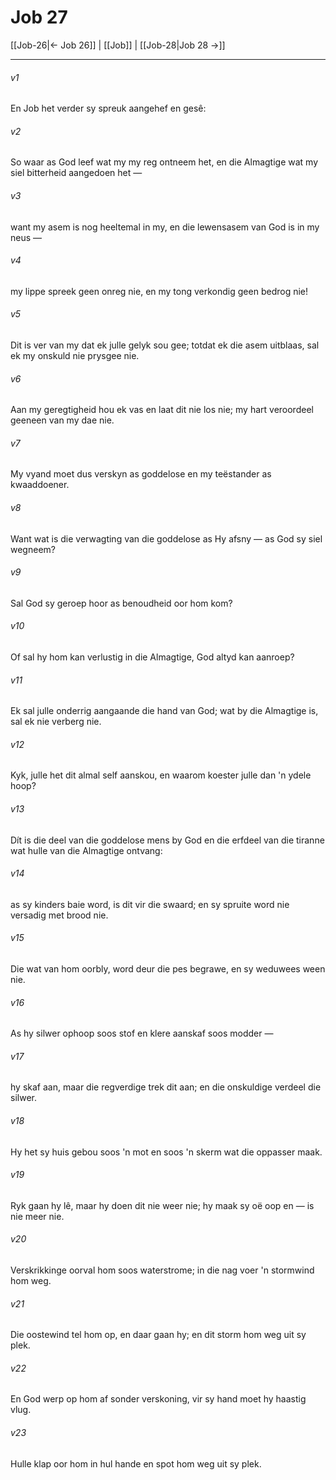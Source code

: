 # Job 27

[[Job-26|← Job 26]] | [[Job]] | [[Job-28|Job 28 →]]
***

###### v1
En Job het verder sy spreuk aangehef en gesê: 
###### v2
So waar as God leef wat my my reg ontneem het, en die Almagtige wat my siel bitterheid aangedoen het — 
###### v3
want my asem is nog heeltemal in my, en die lewensasem van God is in my neus — 
###### v4
my lippe spreek geen onreg nie, en my tong verkondig geen bedrog nie! 
###### v5
Dit is ver van my dat ek julle gelyk sou gee; totdat ek die asem uitblaas, sal ek my onskuld nie prysgee nie. 
###### v6
Aan my geregtigheid hou ek vas en laat dit nie los nie; my hart veroordeel geeneen van my dae nie. 
###### v7
My vyand moet dus verskyn as goddelose en my teëstander as kwaaddoener. 
###### v8
Want wat is die verwagting van die goddelose as Hy afsny — as God sy siel wegneem? 
###### v9
Sal God sy geroep hoor as benoudheid oor hom kom? 
###### v10
Of sal hy hom kan verlustig in die Almagtige, God altyd kan aanroep? 
###### v11
Ek sal julle onderrig aangaande die hand van God; wat by die Almagtige is, sal ek nie verberg nie. 
###### v12
Kyk, julle het dit almal self aanskou, en waarom koester julle dan 'n ydele hoop? 
###### v13
Dít is die deel van die goddelose mens by God en die erfdeel van die tiranne wat hulle van die Almagtige ontvang: 
###### v14
as sy kinders baie word, is dit vir die swaard; en sy spruite word nie versadig met brood nie. 
###### v15
Die wat van hom oorbly, word deur die pes begrawe, en sy weduwees ween nie. 
###### v16
As hy silwer ophoop soos stof en klere aanskaf soos modder — 
###### v17
hy skaf aan, maar die regverdige trek dit aan; en die onskuldige verdeel die silwer. 
###### v18
Hy het sy huis gebou soos 'n mot en soos 'n skerm wat die oppasser maak. 
###### v19
Ryk gaan hy lê, maar hy doen dit nie weer nie; hy maak sy oë oop en — is nie meer nie. 
###### v20
Verskrikkinge oorval hom soos waterstrome; in die nag voer 'n stormwind hom weg. 
###### v21
Die oostewind tel hom op, en daar gaan hy; en dit storm hom weg uit sy plek. 
###### v22
En God werp op hom af sonder verskoning, vir sy hand moet hy haastig vlug. 
###### v23
Hulle klap oor hom in hul hande en spot hom weg uit sy plek. 
